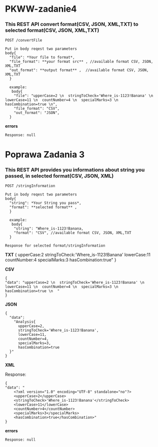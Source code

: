 # PKWW-zadanie4
### This REST API convert format(CSV, JSON, XML,TXT) to selected format(CSV, JSON, XML,TXT)

`POST /convertFile`

    Put in body reqest two parameters
    body{
      "file": *Your file to format*,
      "file_format": **your format src** , //available format CSV, JSON, XML,TXT
      "out_format": **output format** ,  //available format CSV, JSON, XML,TXT
      }
      
      example:
       body{
        "file": "upperCase=2 \n  stringToCheck='Where_is-1123!Banana' \n  lowerCase=11 \n  countNumber=4 \n  specialMarks=3 \n  hasCombination=true \n",
        "file_format": "CSV",
        "out_format": "JSON",
      }
      
 **errors**
 
    Response: null
    
    
    
# Poprawa Zadania 3 

### This REST API provides you informations about string you passed, in selected format(CSV, JSON, XML)

`POST /stringInformation`

    Put in body reqest two parameters
    body{
      "string": *Your String you pass*,
      "format": **selected format** ,
      }
      
      example:
       body{
        "string": "Where_is-1123!Banana,
        "format": "CSV", //available format CSV, JSON, XML,TXT
      }

`Response for selected format/stringInformation`

 **TXT**
    {
    upperCase:2
    stringToCheck:'Where_is-1123!Banana'
    lowerCase:11
    countNumber:4
    specialMarks:3
    hasCombination:true"
    }
   
 **CSV**
 
    {
    "data": "upperCase=2 \n  stringToCheck='Where_is-1123!Banana' \n  lowerCase=11 \n  countNumber=4 \n  specialMarks=3 \n  hasCombination=true \n  "
    }
   
      
 **JSON**
    
    {
      "data": 
        "Analysis{
          upperCase=2,
          stringToCheck='Where_is-1123!Banana',
          lowerCase=11,
          countNumber=4,
          specialMarks=3,
          hasCombination=true
      }"
    }
      
 **XML**
 
 Response:
    
    {
    "data": "
        <?xml version="1.0" encoding="UTF-8" standalone="no"?>
        <upperCase>2</upperCase>
        <stringToCheck>'Where_is-1123!Banana'</stringToCheck>
        <lowerCase>11</lowerCase>
        <countNumber>4</countNumber>
        <specialMarks>3</specialMarks>
        <hasCombination>true</hasCombination>"
    }
    
 **errors**
 
    Response: null
